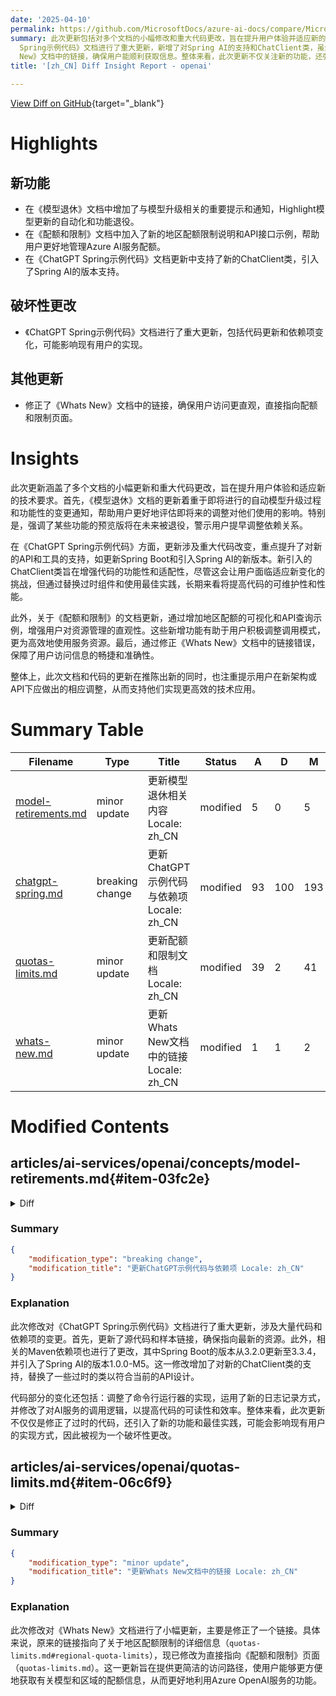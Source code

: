 ```yaml
---
date: '2025-04-10'
permalink: https://github.com/MicrosoftDocs/azure-ai-docs/compare/MicrosoftDocs:24b31df...MicrosoftDocs:a9279bd
summary: 此次更新包括对多个文档的小幅修改和重大代码更改，旨在提升用户体验并适应新的技术要求。具体来说，《模型退休》文档新增了与模型升级相关的重要提示，帮助用户了解即将发生的功能变化。《ChatGPT
  Spring示例代码》文档进行了重大更新，新增了对Spring AI的支持和ChatClient类，虽然这可能对现有用户造成影响，但长期看将提升代码的可维护性。《配额和限制》文档也进行了更新，提供了新的地区配额限制说明和API示例，以帮助用户更有效地管理资源。此外，修正了《Whats
  New》文档中的链接，确保用户能顺利获取信息。整体来看，此次更新不仅关注新的功能，还强调了用户在新架构下需要的调整。
title: '[zh_CN] Diff Insight Report - openai'

---
```


[View Diff on GitHub](https://github.com/MicrosoftDocs/azure-ai-docs/compare/MicrosoftDocs:24b31df...MicrosoftDocs:a9279bd){target="_blank"}

# Highlights

## 新功能
- 在《模型退休》文档中增加了与模型升级相关的重要提示和通知，Highlight模型更新的自动化和功能退役。
- 在《配额和限制》文档中加入了新的地区配额限制说明和API接口示例，帮助用户更好地管理Azure AI服务配额。
- 在《ChatGPT Spring示例代码》文档更新中支持了新的ChatClient类，引入了Spring AI的版本支持。

## 破坏性更改
- 《ChatGPT Spring示例代码》文档进行了重大更新，包括代码更新和依赖项变化，可能影响现有用户的实现。

## 其他更新
- 修正了《Whats New》文档中的链接，确保用户访问更直观，直接指向配额和限制页面。

# Insights
此次更新涵盖了多个文档的小幅更新和重大代码更改，旨在提升用户体验和适应新的技术要求。首先，《模型退休》文档的更新着重于即将进行的自动模型升级过程和功能性的变更通知，帮助用户更好地评估即将来的调整对他们使用的影响。特别是，强调了某些功能的预览版将在未来被退役，警示用户提早调整依赖关系。

在《ChatGPT Spring示例代码》方面，更新涉及重大代码改变，重点提升了对新的API和工具的支持，如更新Spring Boot和引入Spring AI的新版本。新引入的ChatClient类旨在增强代码的功能性和适配性，尽管这会让用户面临适应新变化的挑战，但通过替换过时组件和使用最佳实践，长期来看将提高代码的可维护性和性能。

此外，关于《配额和限制》的文档更新，通过增加地区配额的可视化和API查询示例，增强用户对资源管理的直观性。这些新增功能有助于用户积极调整调用模式，更为高效地使用服务资源。最后，通过修正《Whats New》文档中的链接错误，保障了用户访问信息的畅捷和准确性。

整体上，此次文档和代码的更新在推陈出新的同时，也注重提示用户在新架构或API下应做出的相应调整，从而支持他们实现更高效的技术应用。

# Summary Table
|  Filename  | Type |    Title    | Status | A  | D  | M  |
|------------|------|-------------|--------|----|----|----|
| [model-retirements.md](#item-03fc2e) | minor update | 更新模型退休相关内容 Locale: zh_CN | modified | 5 | 0 | 5 | 
| [chatgpt-spring.md](#item-114b66) | breaking change | 更新ChatGPT示例代码与依赖项 Locale: zh_CN | modified | 93 | 100 | 193 | 
| [quotas-limits.md](#item-06c6f9) | minor update | 更新配额和限制文档 Locale: zh_CN | modified | 39 | 2 | 41 | 
| [whats-new.md](#item-53303b) | minor update | 更新Whats New文档中的链接 Locale: zh_CN | modified | 1 | 1 | 2 | 


# Modified Contents
## articles/ai-services/openai/concepts/model-retirements.md{#item-03fc2e}

<details>
<summary>Diff</summary>
````diff
@@ -118,6 +118,11 @@ These models are currently available for use in Azure OpenAI Service.
 
  **<sup>1</sup>** We'll notify all customers with these preview deployments at least 30 days before the start of the upgrades. We'll publish an upgrade schedule detailing the order of regions and model versions that we'll follow during the upgrades, and link to that schedule from here.
 
+> [!TIP]
+> **Will a model upgrade happen if the new model version is not yet available in that region?**
+>
+> Yes, even in cases where the latest model version is not yet available in a region, we will automatically upgrade deployments during the scheduled upgrade window. For more information, see [Azure OpenAI model versions](/azure/ai-services/openai/concepts/model-versions#will-a-model-upgrade-happen-if-the-new-model-version-is-not-yet-available-in-that-region).
+
 > [!IMPORTANT]
 > Vision enhancements preview features including Optical Character Recognition (OCR), object grounding, video prompts will be retired and no longer available once `gpt-4` Version: `vision-preview` is upgraded to `turbo-2024-04-09`. If you're currently relying on any of these preview features, this automatic model upgrade will be a breaking change.
 
````
</details>

### Summary

```json
{
    "modification_type": "minor update",
    "modification_title": "更新模型退休相关内容 Locale: zh_CN"
}
```

### Explanation
此次修改对《模型退休》文档进行了小幅更新，主要增加了一些关于即将进行的模型升级的重要提示和通知。新增的内容强调了尽管某些地区最新的模型版本尚不可用，系统仍然会在预定的升级窗口内自动进行模型升级。此外，重要信息指出，某些视觉增强的预览功能（如光学字符识别、对象定位、视频提示）将在特定版本升级后被退役，这一变更将影响当前依赖这些预览功能的用户。此修改旨在提升用户对模型升级流程和潜在变更的理解与准备。

## articles/ai-services/openai/includes/chatgpt-spring.md{#item-114b66}

<details>
<summary>Diff</summary>
````diff
@@ -8,7 +8,7 @@ ms.author: mbullwin
 ms.date: 11/27/2023
 ---
 
-[Source code](https://github.com/spring-projects-experimental/spring-ai) | [Artifacts (Maven)](https://repo.spring.io/ui/native/snapshot/org/springframework/experimental/ai/spring-ai-openai-spring-boot-starter/0.7.0-SNAPSHOT) | [Sample](https://github.com/rd-1-2022/ai-azure-openai-prompt-roles)
+[Source code](https://github.com/spring-projects/spring-ai) | [Artifacts (Maven)](https://repo.spring.io/ui/native/snapshot/org/springframework/experimental/ai/spring-ai-openai-spring-boot-starter/0.7.0-SNAPSHOT) | [Sample](https://github.com/Azure-Samples/spring-ai-samples/tree/main/ai-chat-demo)
 
 ## Prerequisites
 
@@ -75,56 +75,68 @@ ai-chat-demo/
    ```xml
    <?xml version="1.0" encoding="UTF-8"?>
    <project xmlns="http://maven.apache.org/POM/4.0.0" xmlns:xsi="http://www.w3.org/2001/XMLSchema-instance"
-       xsi:schemaLocation="http://maven.apache.org/POM/4.0.0 https://maven.apache.org/xsd/maven-4.0.0.xsd">
-       <modelVersion>4.0.0</modelVersion>
-       <parent>
-           <groupId>org.springframework.boot</groupId>
-           <artifactId>spring-boot-starter-parent</artifactId>
-           <version>3.2.0</version>
-           <relativePath/> <!-- lookup parent from repository -->
-       </parent>
-       <groupId>com.example</groupId>
-       <artifactId>ai-chat-demo</artifactId>
-       <version>0.0.1-SNAPSHOT</version>
-       <name>AIChat</name>
-       <description>Demo project for Spring Boot</description>
-       <properties>
-           <java.version>17</java.version>
-       </properties>
-       <dependencies>
-           <dependency>
+         xsi:schemaLocation="http://maven.apache.org/POM/4.0.0 https://maven.apache.org/xsd/maven-4.0.0.xsd">
+      <modelVersion>4.0.0</modelVersion>
+      <parent>
+         <groupId>org.springframework.boot</groupId>
+         <artifactId>spring-boot-starter-parent</artifactId>
+         <version>3.3.4</version>
+         <relativePath/> <!-- lookup parent from repository -->
+      </parent>
+      <groupId>com.example</groupId>
+      <artifactId>ai-chat-demo</artifactId>
+      <version>0.0.1-SNAPSHOT</version>
+      <name>AIChat</name>
+      <description>Demo project for Spring Boot</description>
+      <properties>
+         <java.version>17</java.version>
+         <spring-ai.version>1.0.0-M5</spring-ai.version>
+      </properties>
+      <dependencies>
+         <dependency>
+            <groupId>org.springframework.boot</groupId>
+            <artifactId>spring-boot-starter</artifactId>
+         </dependency>
+         <dependency>
+            <groupId>org.springframework.ai</groupId>
+            <artifactId>spring-ai-azure-openai-spring-boot-starter</artifactId>
+         </dependency>
+         <dependency>
+            <groupId>org.springframework.boot</groupId>
+            <artifactId>spring-boot-starter-test</artifactId>
+            <scope>test</scope>
+         </dependency>
+      </dependencies>
+      <dependencyManagement>
+         <dependencies>
+            <dependency>
+               <groupId>org.springframework.ai</groupId>
+               <artifactId>spring-ai-bom</artifactId>
+               <version>${spring-ai.version}</version>
+               <type>pom</type>
+               <scope>import</scope>
+            </dependency>
+         </dependencies>
+      </dependencyManagement>
+      <build>
+         <plugins>
+            <plugin>
                <groupId>org.springframework.boot</groupId>
-               <artifactId>spring-boot-starter</artifactId>
-           </dependency>
-           <dependency>
-               <groupId>org.springframework.experimental.ai</groupId>
-               <artifactId>spring-ai-azure-openai-spring-boot-starter</artifactId>
-               <version>0.7.0-SNAPSHOT</version>
-           </dependency>
-           <dependency>
-               <groupId>org.springframework.boot</groupId>
-               <artifactId>spring-boot-starter-test</artifactId>
-               <scope>test</scope>
-           </dependency>
-       </dependencies>
-       <build>
-           <plugins>
-               <plugin>
-                   <groupId>org.springframework.boot</groupId>
-                   <artifactId>spring-boot-maven-plugin</artifactId>
-               </plugin>
-           </plugins>
-       </build>
-       <repositories>
-           <repository>
-               <id>spring-snapshots</id>
-               <name>Spring Snapshots</name>
-               <url>https://repo.spring.io/snapshot</url>
-               <releases>
-                   <enabled>false</enabled>
-               </releases>
-           </repository>
-       </repositories>
+               <artifactId>spring-boot-maven-plugin</artifactId>
+            </plugin>
+         </plugins>
+      </build>
+      <repositories>
+         <repository>
+            <id>spring-milestones</id>
+            <name>Spring Milestones</name>
+            <url>https://repo.spring.io/milestone</url>
+            <snapshots>
+               <enabled>false</enabled>
+            </snapshots>
+         </repository>
+      </repositories>
+
    </project>
    ```
 
@@ -133,55 +145,36 @@ ai-chat-demo/
    ```java
    package com.example.aichatdemo;
 
-   import java.util.ArrayList;
-   import java.util.List;
-
-   import org.springframework.ai.client.AiClient;
-   import org.springframework.ai.prompt.Prompt;
-   import org.springframework.ai.prompt.messages.ChatMessage;
-   import org.springframework.ai.prompt.messages.Message;
-   import org.springframework.ai.prompt.messages.MessageType;
-   import org.springframework.beans.factory.annotation.Autowired;
+   import org.slf4j.Logger;
+   import org.slf4j.LoggerFactory;
+   import org.springframework.ai.chat.client.ChatClient;
    import org.springframework.boot.CommandLineRunner;
    import org.springframework.boot.SpringApplication;
    import org.springframework.boot.autoconfigure.SpringBootApplication;
+   import org.springframework.context.annotation.Bean;
 
    @SpringBootApplication
-   public class AiChatApplication implements CommandLineRunner
-   {
-       private static final String ROLE_INFO_KEY = "role";
-
-       @Autowired
-       private AiClient aiClient;
-
-       public static void main(String[] args) {
-           SpringApplication.run(AiChatApplication.class, args);
-       }
-
-       @Override
-       public void run(String... args) throws Exception
-       {
-           System.out.println(String.format("Sending chat prompts to AI service. One moment please...\r\n"));
-
-           final List<Message> msgs = new ArrayList<>();
-
-           msgs.add(new ChatMessage(MessageType.SYSTEM, "You are a helpful assistant"));
-           msgs.add(new ChatMessage(MessageType.USER, "Does Azure OpenAI support customer managed keys?"));
-           msgs.add(new ChatMessage(MessageType.ASSISTANT, "Yes, customer managed keys are supported by Azure OpenAI?"));
-           msgs.add(new ChatMessage(MessageType.USER, "Do other Azure AI services support this too?"));
-
-           final var resps = aiClient.generate(new Prompt(msgs));
-
-           System.out.println(String.format("Prompt created %d generated response(s).", resps.getGenerations().size()));
-
-           resps.getGenerations().stream()
-             .forEach(gen -> {
-                 final var role = gen.getInfo().getOrDefault(ROLE_INFO_KEY, MessageType.ASSISTANT.getValue());
-
-                 System.out.println(String.format("Generated respose from \"%s\": %s", role, gen.getText()));
-             });
-       }
-
+   public class AiChatApplication {
+
+      private static final Logger log = LoggerFactory.getLogger(AiChatApplication.class);
+
+      public static void main(String[] args) {
+         SpringApplication.run(AiChatApplication.class, args);
+      }
+
+      @Bean
+      CommandLineRunner commandLineRunner(ChatClient.Builder builder) {
+         return args -> {
+            var chatClient = builder.build();
+            log.info("Sending chat prompts to AI service. One moment please...");
+            String response = chatClient.prompt()
+                  .user("What was Microsoft's original internal codename for the project that eventually became Azure?")
+                  .call()
+                  .content();
+
+            log.info("Response: {}", response);
+         };
+      }
    }
    ```
 
@@ -203,14 +196,14 @@ ai-chat-demo/
  \\/  ___)| |_)| | | | | || (_| |  ) ) ) )
   '  |____| .__|_| |_|_| |_\__, | / / / /
  =========|_|==============|___/=/_/_/_/
- :: Spring Boot ::                (v3.1.5)
 
-2023-11-07T13:31:10.884-06:00  INFO 6248 --- [           main] c.example.aichatdemo.AiChatApplication   : No active profile set, falling back to 1 default profile: "default"
-2023-11-07T13:31:11.595-06:00  INFO 6248 --- [           main] c.example.aichatdemo.AiChatApplication   : Started AiChatApplication in 0.994 seconds (process running for 1.28)
-Sending chat prompts to AI service. One moment please...
+ :: Spring Boot ::                (v3.3.4)
 
-Prompt created 1 generated response(s).
-Generated respose from "assistant": Yes, other Azure AI services also support customer managed keys. Azure AI Services, Azure Machine Learning, and other AI services in Azure provide options for customers to manage and control their encryption keys. This allows customers to have greater control over their data and security.
+2025-03-14T13:35:30.145-04:00  INFO 93252 --- [AIChat] [           main] c.example.aichatdemo.AiChatApplication   : Starting AiChatApplication using Java 23.0.2 with PID 93252 (/Users/vega/dev/msft/spring-ai-samples/ai-chat-demo/target/classes started by vega in /Users/vega/dev/msft/spring-ai-samples/ai-chat-demo)
+2025-03-14T13:35:30.146-04:00  INFO 93252 --- [AIChat] [           main] c.example.aichatdemo.AiChatApplication   : No active profile set, falling back to 1 default profile: "default"
+2025-03-14T13:35:30.500-04:00  INFO 93252 --- [AIChat] [           main] c.example.aichatdemo.AiChatApplication   : Started AiChatApplication in 0.445 seconds (process running for 0.633)
+2025-03-14T13:35:30.501-04:00  INFO 93252 --- [AIChat] [           main] c.example.aichatdemo.AiChatApplication   : Sending chat prompts to AI service. One moment please...
+2025-03-14T13:35:31.950-04:00  INFO 93252 --- [AIChat] [           main] c.example.aichatdemo.AiChatApplication   : Response: Microsoft's original internal codename for the project that eventually became Azure was "Project Red Dog." This initiative ultimately led to the development and launch of the Microsoft Azure cloud computing platform.
 ```
 
 
````
</details>

### Summary

```json
{
    "modification_type": "breaking change",
    "modification_title": "更新ChatGPT示例代码与依赖项 Locale: zh_CN"
}
```

### Explanation
此次修改对《ChatGPT Spring示例代码》文档进行了重大更新，涉及大量代码和依赖项的变更。首先，更新了源代码和样本链接，确保指向最新的资源。此外，相关的Maven依赖项也进行了更改，其中Spring Boot的版本从3.2.0更新至3.3.4，并引入了Spring AI的版本1.0.0-M5。这一修改增加了对新的ChatClient类的支持，替换了一些过时的类以符合当前的API设计。

代码部分的变化还包括：调整了命令行运行器的实现，运用了新的日志记录方式，并修改了对AI服务的调用逻辑，以提高代码的可读性和效率。整体来看，此次更新不仅仅是修正了过时的代码，还引入了新的功能和最佳实践，可能会影响现有用户的实现方式，因此被视为一个破坏性更改。

## articles/ai-services/openai/quotas-limits.md{#item-06c6f9}

<details>
<summary>Diff</summary>
````diff
@@ -55,8 +55,6 @@ The following sections provide you with a quick guide to the default quotas and
 
 <sup>1</sup> Our current APIs allow up to 10 custom headers, which are passed through the pipeline, and returned. Some customers now exceed this header count resulting in HTTP 431 errors. There's no solution for this error, other than to reduce header volume. **In future API versions we will no longer pass through custom headers**. We recommend customers not depend on custom headers in future system architectures.
 
-## Regional quota limits
-
 > [!NOTE]
 > Quota limits are subject to change. 
 
@@ -274,6 +272,45 @@ Quota increase requests can be submitted via the [quota increase request form](h
 
 For other rate limits, [submit a service request](../cognitive-services-support-options.md?context=/azure/ai-services/openai/context/context).
 
+## Regional quota capacity limits
+
+You can view quota availability by region for your subscription in the [Azure AI Foundry portal](https://ai.azure.com/resource/quota).
+
+Alternatively to view quota capacity by region for a specific model/version you can query the [capacity API](/rest/api/aiservices/accountmanagement/model-capacities/list) for your subscription. Provide a `subscriptionId`, `model_name`, and `model_version` and the API will return the available capacity for that model across all regions, and deployment types for your subscription.
+
+> [!NOTE]
+> Currently both the Azure AI Foundry portal and the capacity API will return quota/capacity information for models that are [retired](./concepts/model-retirements.md) and no longer available.
+
+[API Reference](/rest/api/aiservices/accountmanagement/model-capacities/list)
+
+```python
+import requests
+import json
+from azure.identity import DefaultAzureCredential
+
+subscriptionId = "Replace with your subscription ID" #replace with your subscription ID
+model_name = "gpt-4o"     # Example value, replace with model name
+model_version = "2024-08-06"   # Example value, replace with model version
+
+token_credential = DefaultAzureCredential()
+token = token_credential.get_token('https://management.azure.com/.default')
+headers = {'Authorization': 'Bearer ' + token.token}
+
+url = f"https://management.azure.com/subscriptions/{subscriptionId}/providers/Microsoft.CognitiveServices/modelCapacities"
+params = {
+    "api-version": "2024-06-01-preview",
+    "modelFormat": "OpenAI",
+    "modelName": model_name,
+    "modelVersion": model_version
+}
+
+response = requests.get(url, params=params, headers=headers)
+model_capacity = response.json()
+
+print(json.dumps(model_capacity, indent=2))
+
+```
+
 ## Next steps
 
 Explore how to [manage quota](./how-to/quota.md) for your Azure OpenAI deployments.
````
</details>

### Summary

```json
{
    "modification_type": "minor update",
    "modification_title": "更新配额和限制文档 Locale: zh_CN"
}
```

### Explanation
此次修改对《配额和限制》文档进行了小幅更新，主要增加了有关地区配额限制的新章节和示例代码。新增的内容介绍了如何通过Azure AI Foundry门户查看按地区划分的配额可用性，此外还提供了一个可以查询特定模型和版本配额的API接口说明，方便用户进行相关查询。

更新中还包括有关自定义请求头的注意事项，提醒用户未来API版本将不再支持自定义头，并建议他们在系统架构中避免依赖此功能。在代码示例部分，提供了Python代码，示范如何获取模型的配额信息。这一修改旨在提高用户对配额管理的了解，并帮助他们有效地使用Azure AI服务。

## articles/ai-services/openai/whats-new.md{#item-53303b}

<details>
<summary>Diff</summary>
````diff
@@ -771,7 +771,7 @@ Azure OpenAI Service now supports speech to text APIs powered by OpenAI's Whispe
 
 ### Regional quota limits increases
 
-- Increases to the max default quota limits for certain models and regions. Migrating workloads to [these models and regions](./quotas-limits.md#regional-quota-limits) will allow you to take advantage of higher Tokens per minute (TPM).  
+- Increases to the max default quota limits for certain models and regions. Migrating workloads to [these models and regions](./quotas-limits.md) will allow you to take advantage of higher Tokens per minute (TPM).  
 
 ## August 2023
 
````
</details>

### Summary

```json
{
    "modification_type": "minor update",
    "modification_title": "更新Whats New文档中的链接 Locale: zh_CN"
}
```

### Explanation
此次修改对《Whats New》文档进行了小幅更新，主要是修正了一个链接。具体来说，原来的链接指向了关于地区配额限制的详细信息（`quotas-limits.md#regional-quota-limits`），现已修改为直接指向《配额和限制》页面（`quotas-limits.md`）。这一更新旨在提供更简洁的访问路径，使用户能够更方便地获取有关模型和区域的配额信息，从而更好地利用Azure OpenAI服务的功能。


